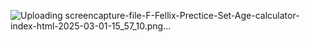 

![Uploading screencapture-file-F-Fellix-Prectice-Set-Age-calculator-index-html-2025-03-01-15_57_10.png…]()

